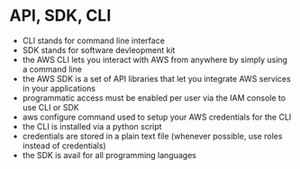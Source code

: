 # API, SDK, CLI

- CLI stands for command line interface
- SDK stands for software devleopment kit
- the AWS CLI lets you interact with AWS from anywhere by simply using a command line
- the AWS SDK is a set of API libraries that let you integrate AWS services in your applications
- programmatic access must be enabled per user via the IAM console to use CLI or SDK
- aws configure command used to setup your AWS credentials for the CLI
- the CLI is installed via a python script
- credentials are stored in a plain text file (whenever possible, use roles instead of credentials)
- the SDK is avail for all programming languages

